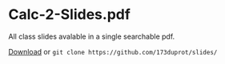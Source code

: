 # Calc-2-Slides.pdf
All class slides avalable in a single searchable pdf.

[Download](https://github.com/sketchsnipe/slides/raw/master/slides.pdf) or ``git clone https://github.com/173duprot/slides/``
